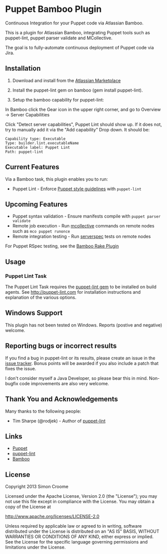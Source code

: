 # Puppet Bamboo Plugin

Continuous Integration for your Puppet code via Atlassian Bamboo.

This is a plugin for Atlassian Bamboo, integrating Puppet tools such as 
puppet-lint, puppet parser validate and MCollective.  

The goal is to fully-automate continuous deployment of Puppet code via Jira.

## Installation

1. Download and install from the [Atlassian Marketplace](https://marketplace.atlassian.com/plugins/org.croome.bamboo.plugins.bamboo-puppet-plugin)

2. Install the puppet-lint gem on bamboo (gem install puppet-lint).

3. Setup the bamboo capability for puppet-lint:

In Bamboo click the Gear icon in the upper right corner, and go to Overview -> Server Capabilities

Click "Detect server capabilities", Puppet Lint should show up. If it does not, try to manually add it via the "Add capability" Drop down. It should be:

    Capability type: Executable
    Type: builder.lint.executableName
    Executable label: Puppet Lint
    Path: puppet-lint

## Current Features
Via a Bamboo task, this plugin enables you to run:
* Puppet Lint - Enforce [Puppet style guidelines](http://docs.puppetlabs.com/guides/style_guide.html) 
with `puppet-lint`

## Upcoming Features
* Puppet syntax validation - Ensure manifests compile with `puppet parser validate`
* Remote job execution - Run [mcollective](http://puppetlabs.com/mcollective) 
commands on remote nodes such as `mco puppet runonce`
* Remote integration testing - Run [serverspec](http://serverspec.org/) tests on remote nodes

For Puppet RSpec testing, see the 
[Bamboo Rake Plugin](https://marketplace.atlassian.com/plugins/au.id.wolfe.bamboo.rake-bamboo-plugin)

## Usage

### Puppet Lint Task
The Puppet Lint Task requires the [puppet-lint gem](http://rubygems.org/gems/puppet-lint) 
to be installed on build agents.  See http://puppet-lint.com for installation instructions 
and explanation of the various options.

## Windows Support

This plugin has not been tested on Windows.  Reports (postive and negative) welcome.

## Reporting bugs or incorrect results

If you find a bug in puppet-lint or its results, please create an issue in the
[issue tracker](https://github.com/croomes/bamboo-puppet-plugin/issues/).  Bonus
points will be awarded if you also include a patch that fixes the issue.

I don't consider myself a Java Developer, so please bear this in mind.  Non-bugfix 
code improvements are also very welcome.

## Thank You and Acknowledgements

Many thanks to the following people:

 * Tim Sharpe (@rodjek) - Author of [puppet-lint](http://puppet-lint.com/)

## Links

* [Puppet](http://puppetlabs.com/puppet)
* [puppet-lint](http://puppet-lint.com)
* [Bamboo](http://www.atlassian.com/software/bamboo/overview)

## License

Copyright 2013 Simon Croome

Licensed under the Apache License, Version 2.0 (the "License");
you may not use this file except in compliance with the License.
You may obtain a copy of the License at

  http://www.apache.org/licenses/LICENSE-2.0

Unless required by applicable law or agreed to in writing, software
distributed under the License is distributed on an "AS IS" BASIS,
WITHOUT WARRANTIES OR CONDITIONS OF ANY KIND, either express or implied.
See the License for the specific language governing permissions and
limitations under the License.
